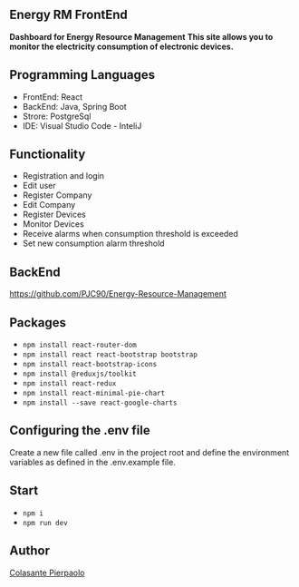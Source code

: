 ## Energy RM FrontEnd

**Dashboard for Energy Resource Management**
**This site allows you to monitor the electricity consumption of electronic devices.**

## Programming Languages

- FrontEnd: React
- BackEnd: Java, Spring Boot
- Strore: PostgreSql
- IDE: Visual Studio Code - InteliJ

## Functionality

- Registration and login
- Edit user
- Register Company
- Edit Company
- Register Devices
- Monitor Devices
- Receive alarms when consumption threshold is exceeded
- Set new consumption alarm threshold

## BackEnd

https://github.com/PJC90/Energy-Resource-Management

## Packages

- `npm install react-router-dom`
- `npm install react react-bootstrap bootstrap`
- `npm install react-bootstrap-icons`
- `npm install @reduxjs/toolkit`
- `npm install react-redux`
- `npm install react-minimal-pie-chart`
- `npm install --save react-google-charts`

## Configuring the .env file

Create a new file called .env in the project root and define the environment variables as defined in the .env.example file.

## Start

- `npm i`
- `npm run dev`

## Author

[Colasante Pierpaolo](https://linkedin.com/in/pierpaolo-colasante-developer)
